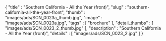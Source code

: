 {
  "title" : "Southern California - All the Year (front)",
  "slug" : "southern-california-all-the-year-front",
  "thumb" : "images/ads/SCN_0023a_thumb.jpg",
  "image" : "images/ads/SCN_0023a.jpg",
  "tags" : [
              "brochure"
            ],
  "detail_thumbs" : [
                       "images/ads/SCN_0023_2_thumb.jpg"
                     ],
  "description" : "Southern California - All the Year (front)",
  "details" : [
                 "images/ads/SCN_0023_2.jpg"
               ]
}
